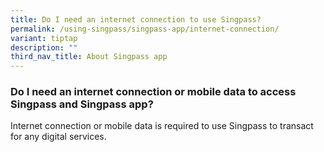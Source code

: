 ```yaml
---
title: Do I need an internet connection to use Singpass?
permalink: /using-singpass/singpass-app/internet-connection/
variant: tiptap
description: ""
third_nav_title: About Singpass app
---
```

<h3>Do I need an internet connection or mobile data to access Singpass and Singpass app?</h3>
<p>Internet connection or mobile data is required to use Singpass to transact
for any digital services.</p>